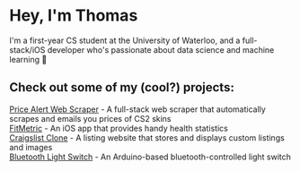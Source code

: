 # Hey, I'm Thomas

I'm a first-year CS student at the University of Waterloo, and a full-stack/iOS developer who's passionate about data science and machine learning 🙂


## Check out some of my (cool?) projects:
[Price Alert Web Scraper](https://github.com/ThomasQi3141/BUFF-Price-Web-Scraper) - A full-stack web scraper that automatically scrapes and emails you prices of CS2 skins <br />
[FitMetric](https://github.com/ThomasQi3141/FitMetric) - An iOS app that provides handy health statistics <br />
[Craigslist Clone](https://github.com/ThomasQi3141/Craigslist-Clone) - A listing website that stores and displays custom listings and images <br />
[Bluetooth Light Switch](https://github.com/ThomasQi3141/Bluetooth-Light-Switch) - An Arduino-based bluetooth-controlled light switch <br />
